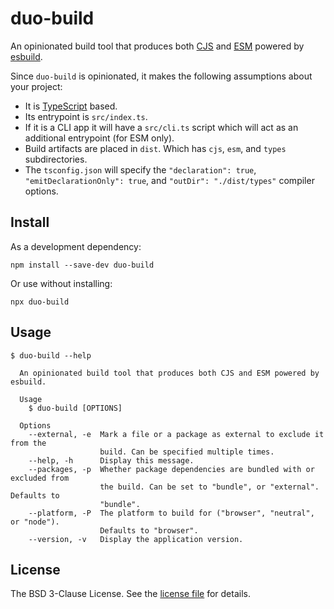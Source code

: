 duo-build
=========

An opinionated build tool that produces both [CJS](https://nodejs.org/api/modules.html) and
[ESM](https://nodejs.org/api/esm.html) powered by [esbuild](https://esbuild.github.io/).

Since `duo-build` is opinionated, it makes the following assumptions about your project:

- It is [TypeScript](https://www.typescriptlang.org/) based.
- Its entrypoint is `src/index.ts`.
- If it is a CLI app it will have a `src/cli.ts` script which will act as an additional entrypoint
  (for ESM only).
- Build artifacts are placed in `dist`. Which has `cjs`, `esm`, and `types` subdirectories.
- The `tsconfig.json` will specify the `"declaration": true`, `"emitDeclarationOnly": true`, and
  `"outDir": "./dist/types"` compiler options.

Install
-------

As a development dependency:

```shell
npm install --save-dev duo-build
```

Or use without installing:

```shell
npx duo-build
```

Usage
-----

```sh-session
$ duo-build --help

  An opinionated build tool that produces both CJS and ESM powered by esbuild.

  Usage
    $ duo-build [OPTIONS]

  Options
    --external, -e  Mark a file or a package as external to exclude it from the
                    build. Can be specified multiple times.
    --help, -h      Display this message.
    --packages, -p  Whether package dependencies are bundled with or excluded from
                    the build. Can be set to "bundle", or "external". Defaults to
                    "bundle".
    --platform, -P  The platform to build for ("browser", "neutral", or "node").
                    Defaults to "browser".
    --version, -v   Display the application version.
```

License
-------

The BSD 3-Clause License. See the [license file](LICENSE) for details.
